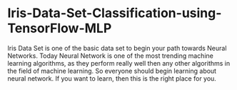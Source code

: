# Iris-Data-Set-Classification-using-TensorFlow-MLP

Iris Data Set is one of the basic data set to begin your path towards Neural Networks. Today Neural Network is one of the most trending machine learning algorithms, as they perform really well then any other algorithms in the field of machine learning. So everyone should begin learning about neural network. If you want to learn, then this is the right place for you.
<br/>
